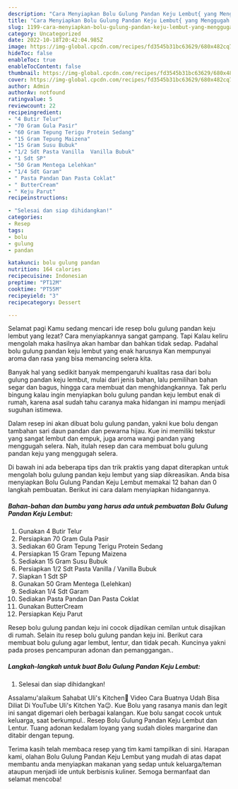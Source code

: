 ```yaml
---
description: "Cara Menyiapkan Bolu Gulung Pandan Keju Lembut{ yang Menggugah Selera,  Menu Buat lebaran"
title: "Cara Menyiapkan Bolu Gulung Pandan Keju Lembut{ yang Menggugah Selera,  Menu Buat lebaran"
slug: 1199-cara-menyiapkan-bolu-gulung-pandan-keju-lembut-yang-menggugah-selera-menu-buat-lebaran
category: Uncategorized
date: 2022-10-18T20:42:04.985Z
image: https://img-global.cpcdn.com/recipes/fd3545b31bc63629/680x482cq70/bolu-gulung-pandan-keju-lembut-foto-resep-utama.jpg
hideToc: false
enableToc: true
enableTocContent: false
thumbnail: https://img-global.cpcdn.com/recipes/fd3545b31bc63629/680x482cq70/bolu-gulung-pandan-keju-lembut-foto-resep-utama.jpg
cover: https://img-global.cpcdn.com/recipes/fd3545b31bc63629/680x482cq70/bolu-gulung-pandan-keju-lembut-foto-resep-utama.jpg
author: Admin
authorAv: notfound
ratingvalue: 5
reviewcount: 22
recipeingredient:
- "4 Butir Telur"
- "70 Gram Gula Pasir"
- "60 Gram Tepung Terigu Protein Sedang"
- "15 Gram Tepung Maizena"
- "15 Gram Susu Bubuk"
- "1/2 Sdt Pasta Vanilla  Vanilla Bubuk"
- "1 Sdt SP"
- "50 Gram Mentega Lelehkan"
- "1/4 Sdt Garam"
- " Pasta Pandan Dan Pasta Coklat"
- " ButterCream"
- " Keju Parut"
recipeinstructions:

- "Selesai dan siap dihidangkan!"
categories:
- Resep
tags:
- bolu
- gulung
- pandan

katakunci: bolu gulung pandan 
nutrition: 164 calories
recipecuisine: Indonesian
preptime: "PT12M"
cooktime: "PT55M"
recipeyield: "3"
recipecategory: Dessert

---
```



Selamat pagi Kamu sedang mencari ide resep bolu gulung pandan keju lembut yang lezat? Cara menyiapkannya sangat gampang. Tapi Kalau keliru mengolah maka hasilnya akan hambar dan bahkan tidak sedap. Padahal bolu gulung pandan keju lembut yang enak harusnya Kan mempunyai aroma dan rasa yang bisa memancing selera kita.


Banyak hal yang sedikit banyak mempengaruhi kualitas rasa dari bolu gulung pandan keju lembut, mulai dari jenis bahan, lalu pemilihan bahan segar dan bagus, hingga cara membuat dan menghidangkannya. Tak perlu bingung kalau ingin menyiapkan bolu gulung pandan keju lembut enak di rumah, karena asal sudah tahu caranya maka hidangan ini mampu menjadi suguhan istimewa.

Dalam resep ini akan dibuat bolu gulung pandan, yakni kue bolu dengan tambahan sari daun pandan dan pewarna hijau. Kue ini memiliki tekstur yang sangat lembut dan empuk, juga aroma wangi pandan yang menggugah selera. Nah, itulah resep dan cara membuat bolu gulung pandan keju yang menggugah selera.


Di bawah ini ada beberapa tips dan trik praktis yang dapat diterapkan untuk mengolah bolu gulung pandan keju lembut yang siap dikreasikan. Anda bisa menyiapkan Bolu Gulung Pandan Keju Lembut memakai 12 bahan dan 0 langkah pembuatan. Berikut ini cara dalam menyiapkan hidangannya.

<!--inarticleads1-->

##### Bahan-bahan dan bumbu yang harus ada untuk pembuatan Bolu Gulung Pandan Keju Lembut:

1. Gunakan 4 Butir Telur
1. Persiapkan 70 Gram Gula Pasir
1. Sediakan 60 Gram Tepung Terigu Protein Sedang
1. Persiapkan 15 Gram Tepung Maizena
1. Sediakan 15 Gram Susu Bubuk
1. Persiapkan 1/2 Sdt Pasta Vanilla / Vanilla Bubuk
1. Siapkan 1 Sdt SP
1. Gunakan 50 Gram Mentega (Lelehkan)
1. Sediakan 1/4 Sdt Garam
1. Sediakan  Pasta Pandan Dan Pasta Coklat
1. Gunakan  ButterCream
1. Persiapkan  Keju Parut


Resep bolu gulung pandan keju ini cocok dijadikan cemilan untuk disajikan di rumah. Selain itu resep bolu gulung pandan keju ini. Berikut cara membuat bolu gulung agar lembut, lentur, dan tidak pecah. Kuncinya yakni pada proses pencampuran adonan dan pemanggangan.. 

<!--inarticleads2-->

##### Langkah-langkah untuk buat Bolu Gulung Pandan Keju Lembut:


1. Selesai dan siap dihidangkan!

Assalamu&#39;alaikum Sahabat Uli&#39;s Kitchen🤗 Video Cara Buatnya Udah Bisa Diliat Di YouTube Uli&#39;s Kitchen Ya😉. Kue Bolu yang rasanya manis dan legit ini sangat digemari oleh berbagai kalangan. Kue bolu sangat cocok untuk keluarga, saat berkumpul.. Resep Bolu Gulung Pandan Keju Lembut dan Lentur. Tuang adonan kedalam loyang yang sudah dioles margarine dan ditabir dengan tepung. 

Terima kasih telah membaca resep yang tim kami tampilkan di sini. Harapan kami, olahan Bolu Gulung Pandan Keju Lembut yang mudah di atas dapat membantu anda menyiapkan makanan yang sedap untuk keluarga/teman ataupun menjadi ide untuk berbisnis kuliner. Semoga bermanfaat dan selamat mencoba!
